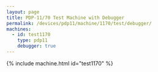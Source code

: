 ```yaml
---
layout: page
title: PDP-11/70 Test Machine with Debugger
permalink: /devices/pdp11/machine/1170/test/debugger/
machines:
  - id: test1170
    type: pdp11
    debugger: true
---
```


{% include machine.html id="test1170" %}
